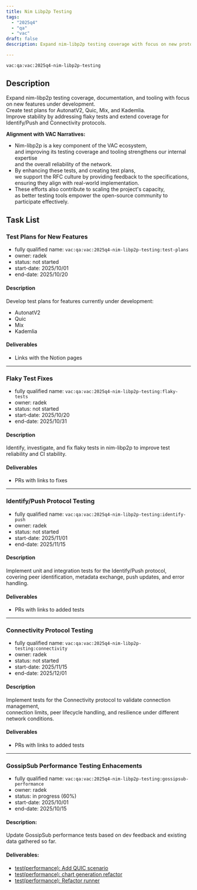 ```yaml
---
title: Nim Libp2p Testing
tags:
  - "2025q4"
  - "qa"
  - "vac"  
draft: false  
description: Expand nim-libp2p testing coverage with focus on new protocols, test plans, and stability improvements. 

---
```


`vac:qa:vac:2025q4-nim-libp2p-testing`

## Description
Expand nim-libp2p testing coverage, documentation, and tooling with focus on new features under development.  
Create test plans for AutonatV2, Quic, Mix, and Kademlia.  
Improve stability by addressing flaky tests and extend coverage for Identify/Push and Connectivity protocols.

**Alignment with VAC Narratives:**
* Nim-libp2p is a key component of the VAC ecosystem,  
  and improving its testing coverage and tooling strengthens our internal expertise  
  and the overall reliability of the network.  
* By enhancing these tests, and creating test plans,  
  we support the RFC culture by providing feedback to the specifications,  
  ensuring they align with real-world implementation.  
* These efforts also contribute to scaling the project's capacity,  
  as better testing tools empower the open-source community to participate effectively.  

## Task List

### Test Plans for New Features

* fully qualified name: `vac:qa:vac:2025q4-nim-libp2p-testing:test-plans`
* owner: radek
* status: not started
* start-date: 2025/10/01
* end-date: 2025/10/20

#### Description
Develop test plans for features currently under development:  
- AutonatV2  
- Quic  
- Mix  
- Kademlia  

#### Deliverables
* Links with the Notion pages

---

### Flaky Test Fixes

* fully qualified name: `vac:qa:vac:2025q4-nim-libp2p-testing:flaky-tests`
* owner: radek
* status: not started
* start-date: 2025/10/20
* end-date: 2025/10/31

#### Description
Identify, investigate, and fix flaky tests in nim-libp2p to improve test reliability and CI stability.

#### Deliverables
* PRs with links to fixes

---

### Identify/Push Protocol Testing

* fully qualified name: `vac:qa:vac:2025q4-nim-libp2p-testing:identify-push`
* owner: radek
* status: not started
* start-date: 2025/11/01
* end-date: 2025/11/15

#### Description
Implement unit and integration tests for the Identify/Push protocol,  
covering peer identification, metadata exchange, push updates, and error handling.

#### Deliverables
* PRs with links to added tests

---

### Connectivity Protocol Testing

* fully qualified name: `vac:qa:vac:2025q4-nim-libp2p-testing:connectivity`
* owner: radek
* status: not started
* start-date: 2025/11/15
* end-date: 2025/12/01

#### Description
Implement tests for the Connectivity protocol to validate connection management,  
connection limits, peer lifecycle handling, and resilience under different network conditions.

#### Deliverables
* PRs with links to added tests

---

### GossipSub Performance Testing Enhacements

* fully qualified name: `vac:qa:vac:2025q4-nim-libp2p-testing:gossipsub-performance`
* owner: radek
* status: in progress (60%)
* start-date: 2025/10/01
* end-date: 2025/10/15

#### Description: 
Update GossipSub performance tests based on dev feedback and existing data gathered so far.

#### Deliverables:
- [test(performance): Add QUIC scenario](https://github.com/vacp2p/nim-libp2p/pull/1631)
- [test(performance): chart generation refactor](https://github.com/vacp2p/nim-libp2p/pull/1718)
- [test(performance): Refactor runner](https://github.com/vacp2p/nim-libp2p/pull/1735)
